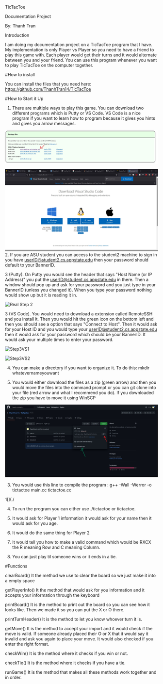 
TicTacToe 

Documentation Project

By: Thanh Tran


Introduction

I am doing my documentation project on a TicTacToe program that I have. My implementation is only Player vs Player so you need to have a friend to play this game with. Each player would get their turns and it would alternate between you and your friend. You can use this program whenever you want to play TicTacToe on the computer together.


#How to install

You can install the files that you need here: https://github.com/ThanhTran14/TicTacToe


#How to Start it Up

1. There are multiple ways to play this game. You can download two different programs which is Putty or VS Code. VS Code is a nice program if you want to learn how to program because it gives you hints and gives you arrow messages. 

![Photos for Documentation](./Step1.jpg)

![Photos for Documentation](./Step1pt2.jpg)
2. If you are ASU student you can access to the student2 machine to sign in you have userID@student2.cs.appstate.edu then your password should default to your BannerID. 

3 (Putty). On Putty you would see the header that says "Host Name (or IP Address)" you put the userID@student.cs.appstate.edu in there. Then a window should pop up and ask for your password and you just type in your BannerID (unless you changed it). When you type your password nothing would show up but it is reading it in.

![Real Step 2](https://user-images.githubusercontent.com/97632664/165152707-46b8eaad-6c7e-4e9e-847d-f77fc0f747c5.jpg)

3 (VS Code). You would need to download a extension called RemoteSSH and you install it. Then you would hit the green icon on the bottom left and then you should see a option that says "Connect to Host". Then it would ask for your Host ID and you would type your userID@student2.cs.appstate.edu then it would ask for your password which should be your BannerID. It would ask your multiple times to enter your password.

![Step3VS1](https://user-images.githubusercontent.com/97632664/165152672-9617ae97-3e32-4679-91c4-581fff23e7a1.jpg)


![Step3VS2](https://user-images.githubusercontent.com/97632664/165152590-02e8c6ad-424a-49de-aefb-252311f9d22c.jpg)

4. You can make a directory if you want to organize it. To do this: mkdir whatevernameyouwant



3. You would either download the files as a zip (green arrow) and then you would move the files into the command prompt or you can git clone into your file (red arrow and what I recommend you do). If you downloaded the zip you have to move it using WinSCP

![](./Step2.jpg)

3. You would use this line to compile the program : g++ -Wall -Werror -o tictactoe main.cc tictactoe.cc 

1[](./

4. To run the program you can either use ./tictactoe or tictactoe.

5. It would ask for Player 1 information it would ask for your name then it would ask for you age.

6. It would do the same thing for Player 2

7. It would tell you how to make a valid command which would be RXCX the R meaning Row and C meaning Column.

8. You can just play til someone wins or it ends in a tie. 

#Functions


clearBoard()
It the method we use to clear the board so we just make it into a empty space

getPlayerInfo()
It the method that would ask for you information and it accepts your information through the keyboard

printBoard()
It is the method to print out the board so you can see how it looks like. Then we made it so you can put the X or O there.

printTurnHeader() 
It is the method to let you know whoever turn it is.

getMove()
It is the method to accept your import and it would check if the move is valid. If someone already placed their O or X that it would say it invalid and ask you again to place your move. It would also checked if you enter the right format.

checkWin()
It is the method where it checks if you win or not.

checkTie()
It is the method where it checks if you have a tie.

runGame()
It is the method that makes all these methods work together and in order. 

